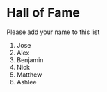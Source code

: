 # Hall of Fame
Please add your name to this list

1. Jose
2. Alex
3. Benjamin
4. Nick
5. Matthew
6. Ashlee
